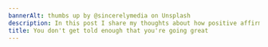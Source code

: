 ```yaml
---
bannerAlt: thumbs up by @sincerelymedia on Unsplash
description: In this post I share my thoughts about how positive affirmation can go a long way to make someone's day
title: You don't get told enough that you're going great
---
```

